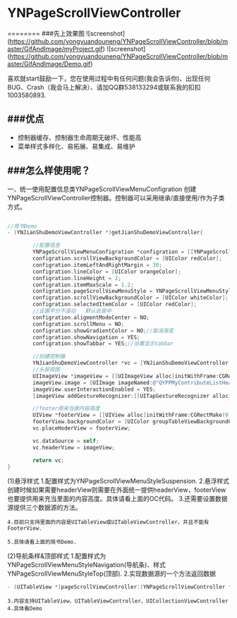 # YNPageScrollViewController
========
###先上效果图
![screenshot] (https://github.com/yongyuandouneng/YNPageScrollViewController/blob/master/GifAndImage/myProject.gif)
![screenshot] (https://github.com/yongyuandouneng/YNPageScrollViewController/blob/master/GifAndImage/Demo.gif)

喜欢就start鼓励一下，您在使用过程中有任何问题(我会告诉你)、出现任何BUG、Crash（我会马上解决）、请加QQ群538133294或联系我的扣扣1003580893.

###优点
---

* 控制器缓存、控制器生命周期无破坏、性能高
* 菜单样式多样化、易拓展、易集成、易维护


###怎么样使用呢？
---

一、统一使用配置信息类YNPageScrollViewMenuConfigration 创建YNPageScrollViewController控制器。控制器可以采用继承/直接使用/作为子类方式。
```objective-c

//简书Demo
- (YNJianShuDemoViewController *)getJianShuDemoViewController{

        //配置信息
        YNPageScrollViewMenuConfigration *configration = [[YNPageScrollViewMenuConfigration alloc]init];
        configration.scrollViewBackgroundColor = [UIColor redColor];
        configration.itemLeftAndRightMargin = 30;
        configration.lineColor = [UIColor orangeColor];
        configration.lineHeight = 2;
        configration.itemMaxScale = 1.2;
        configration.pageScrollViewMenuStyle = YNPageScrollViewMenuStyleSuspension;
        configration.scrollViewBackgroundColor = [UIColor whiteColor];
        configration.selectedItemColor = [UIColor redColor];
        //设置平分不滚动   默认会居中
        configration.aligmentModeCenter = NO;
        configration.scrollMenu = NO;
        configration.showGradientColor = NO;//取消渐变
        configration.showNavigation = YES;
        configration.showTabbar = YES;//设置显示tabbar

        //创建控制器
        YNJianShuDemoViewController *vc = [YNJianShuDemoViewController pageScrollViewControllerWithControllers:[self getViewController] titles:@[@"最新收录",@"最新评论",@"热门",@"更多",@"第一个界面",@"第二个界面",@"第三个界面",@"第四个界面"] Configration:configration];
        //头部视图
        UIImageView *imageView = [[UIImageView alloc]initWithFrame:CGRectMake(0, 0, self.view.frame.size.width, 150)];
        imageView.image = [UIImage imageNamed:@"QYPPMyContributeListHead"];
        imageView.userInteractionEnabled = YES;
        [imageView addGestureRecognizer:[[UITapGestureRecognizer alloc]initWithTarget:self action:@selector(imageViewTap)]];

        //footer用来当做内容高度
        UIView *footerView = [[UIView alloc]initWithFrame:CGRectMake(0, 0, self.view.frame.size.width, 0)];
        footerView.backgroundColor = [UIColor groupTableViewBackgroundColor];
        vc.placeHoderView = footerView;

        vc.dataSource = self;
        vc.headerView = imageView;

        return vc;
}


```



(1)悬浮样式
    1.配置样式为YNPageScrollViewMenuStyleSuspension.
    2.悬浮样式创建时候如果需要headerView则需要在外面统一提供headerView，footerView也要提供用来充当里面的内容高度。具体请看上面的OC代码。
    3.还需要设置数据源提供三个数据源的方法。

    4.目前只支持里面的内容是UITableView或UITableViewController，并且不能有FooterView.

    5.具体请看上面的简书Demo.

(2)导航条样&顶部样式
    1.配置样式为YNPageScrollViewMenuStyleNavigation(导航条)、样式YNPageScrollViewMenuStyleTop(顶部).
    2.实现数据源的一个方法返回数据
```objective-c
- (UITableView *)pageScrollViewController:(YNPageScrollViewController *)pageScrollViewController scrollViewForIndex:(NSInteger)index
``` 
    3.内容支持UITableView、UITableViewController、UICollectionViewController
    4.具体看Demo
    

